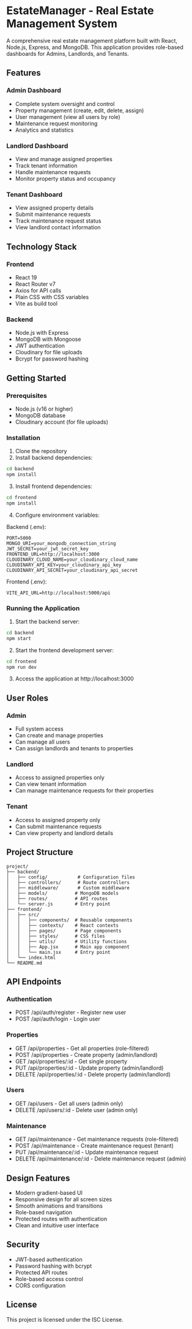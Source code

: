 # EstateManager - Real Estate Management System

A comprehensive real estate management platform built with React, Node.js, Express, and MongoDB. This application provides role-based dashboards for Admins, Landlords, and Tenants.

## Features

### Admin Dashboard
- Complete system oversight and control
- Property management (create, edit, delete, assign)
- User management (view all users by role)
- Maintenance request monitoring
- Analytics and statistics

### Landlord Dashboard
- View and manage assigned properties
- Track tenant information
- Handle maintenance requests
- Monitor property status and occupancy

### Tenant Dashboard
- View assigned property details
- Submit maintenance requests
- Track maintenance request status
- View landlord contact information

## Technology Stack

### Frontend
- React 19
- React Router v7
- Axios for API calls
- Plain CSS with CSS variables
- Vite as build tool

### Backend
- Node.js with Express
- MongoDB with Mongoose
- JWT authentication
- Cloudinary for file uploads
- Bcrypt for password hashing

## Getting Started

### Prerequisites
- Node.js (v16 or higher)
- MongoDB database
- Cloudinary account (for file uploads)

### Installation

1. Clone the repository
2. Install backend dependencies:
```bash
cd backend
npm install
```

3. Install frontend dependencies:
```bash
cd frontend
npm install
```

4. Configure environment variables:

Backend (.env):
```
PORT=5000
MONGO_URI=your_mongodb_connection_string
JWT_SECRET=your_jwt_secret_key
FRONTEND_URL=http://localhost:3000
CLOUDINARY_CLOUD_NAME=your_cloudinary_cloud_name
CLOUDINARY_API_KEY=your_cloudinary_api_key
CLOUDINARY_API_SECRET=your_cloudinary_api_secret
```

Frontend (.env):
```
VITE_API_URL=http://localhost:5000/api
```

### Running the Application

1. Start the backend server:
```bash
cd backend
npm start
```

2. Start the frontend development server:
```bash
cd frontend
npm run dev
```

3. Access the application at http://localhost:3000

## User Roles

### Admin
- Full system access
- Can create and manage properties
- Can manage all users
- Can assign landlords and tenants to properties

### Landlord
- Access to assigned properties only
- Can view tenant information
- Can manage maintenance requests for their properties

### Tenant
- Access to assigned property only
- Can submit maintenance requests
- Can view property and landlord details

## Project Structure

```
project/
├── backend/
│   ├── config/           # Configuration files
│   ├── controllers/      # Route controllers
│   ├── middleware/       # Custom middleware
│   ├── models/          # MongoDB models
│   ├── routes/          # API routes
│   └── server.js        # Entry point
├── frontend/
│   ├── src/
│   │   ├── components/  # Reusable components
│   │   ├── contexts/    # React contexts
│   │   ├── pages/       # Page components
│   │   ├── styles/      # CSS files
│   │   ├── utils/       # Utility functions
│   │   ├── App.jsx      # Main app component
│   │   └── main.jsx     # Entry point
│   └── index.html
└── README.md
```

## API Endpoints

### Authentication
- POST /api/auth/register - Register new user
- POST /api/auth/login - Login user

### Properties
- GET /api/properties - Get all properties (role-filtered)
- POST /api/properties - Create property (admin/landlord)
- GET /api/properties/:id - Get single property
- PUT /api/properties/:id - Update property (admin/landlord)
- DELETE /api/properties/:id - Delete property (admin/landlord)

### Users
- GET /api/users - Get all users (admin only)
- DELETE /api/users/:id - Delete user (admin only)

### Maintenance
- GET /api/maintenance - Get maintenance requests (role-filtered)
- POST /api/maintenance - Create maintenance request (tenant)
- PUT /api/maintenance/:id - Update maintenance request
- DELETE /api/maintenance/:id - Delete maintenance request (admin)

## Design Features

- Modern gradient-based UI
- Responsive design for all screen sizes
- Smooth animations and transitions
- Role-based navigation
- Protected routes with authentication
- Clean and intuitive user interface

## Security

- JWT-based authentication
- Password hashing with bcrypt
- Protected API routes
- Role-based access control
- CORS configuration

## License

This project is licensed under the ISC License.
